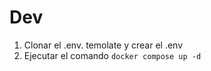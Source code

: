 




# Dev

1. Clonar el .env. temolate y crear el .env
2. Ejecutar el comando `docker compose up -d`